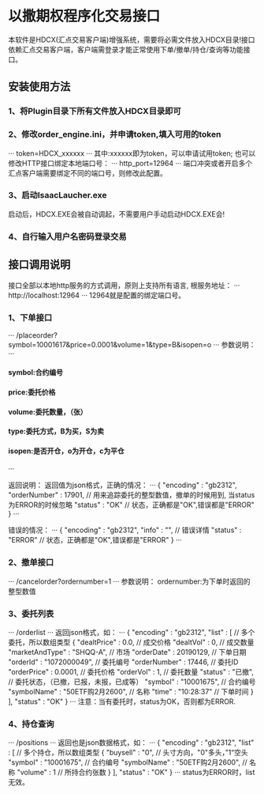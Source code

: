 # 以撒期权程序化交易接口
本软件是HDCX(汇点交易客户端)增强系统，需要将必需文件放入HDCX目录!接口依赖汇点交易客户端，客户端需登录才能正常使用下单/撤单/持仓/查询等功能接口。
## 安装使用方法
### 1、将Plugin目录下所有文件放入HDCX目录即可
### 2、修改order_engine.ini，并申请token,填入可用的token
···
token=HDCX_xxxxxx
···
其中:xxxxxx即为token，可以申请试用token;
也可以修改HTTP接口绑定本地端口号：
···
http_port=12964
···
端口冲突或者开启多个汇点客户端需要绑定不同的端口号，则修改此配置。
### 3、启动IsaacLaucher.exe
启动后，HDCX.EXE会被自动调起，不需要用户手动启动HDCX.EXE会!
### 4、自行输入用户名密码登录交易

## 接口调用说明
接口全部以本地http服务的方式调用，原则上支持所有语言, 根服务地址：
···
http://localhost:12964
···
12964就是配置的绑定端口号。

### 1、下单接口
···
/placeorder?symbol=10001617&price=0.0001&volume=1&type=B&isopen=o
···
参数说明：
···
#### symbol:合约编号
#### price:委托价格
#### volume:委托数量，（张）
#### type:委托方式，B为买，S为卖
#### isopen:是否开仓，o为开仓，c为平仓
···

返回说明：
返回值为json格式，正确的情况：
···
{
   "encoding" : "gb2312",
   "orderNumber" : 17901,	// 用来追踪委托的整型数值，撤单的时候用到, 当status为ERROR的时候忽略
   "status" : "OK"			// 状态，正确都是"OK",错误都是"ERROR"
}
···

错误的情况：
···
{
   "encoding" : "gb2312",
   "info" : "",				// 错误详情
   "status" : "ERROR"		// 状态，正确都是"OK",错误都是"ERROR"
}
···

### 2、撤单接口
···
/cancelorder?ordernumber=1
···
参数说明：
ordernumber:为下单时返回的整型数值

### 3、委托列表
···
/orderlist
···
返回json格式，如：
···
{
   "encoding" : "gb2312",
   "list" : [									// 多个委托，所以数组类型
      {
         "dealtPrice" : 0.0,					// 成交价格
         "dealtVol" : 0,						// 成交数量
         "marketAndType" : "SHQQ-A",			// 市场
         "orderDate" : 20190129,				// 下单日期
         "orderId" : "1072000049",				// 委托编号
         "orderNumber" : 17446,					// 委托ID
         "orderPrice" : 0.0001,					// 委托价格
         "orderVol" : 1,						// 委托数量
         "status" : "已撤",						// 委托状态，（已撤，已报，未报，已成等）
         "symbol" : "10001675",					// 合约编号
         "symbolName" : "50ETF购2月2600",		// 名称
         "time" : "10:28:37"					// 下单时间
      }
   ],
   "status" : "OK"
}
···
注意：当有委托时，status为OK，否则都为ERROR.

### 4、持仓查询
···
/positions
···
返回也是json数据格式，如：
···
{
   "encoding" : "gb2312",
   "list" : [									// 多个持仓，所以数组类型
      {
         "buysell" : "0",						// 头寸方向，"0"多头，”1“空头
         "symbol" : "10001675",					// 合约编号
         "symbolName" : "50ETF购2月2600",		// 名称
         "volume" : 1							// 所持合约张数
      }
   ],
   "status" : "OK"
}
···
status为ERROR时，list无效。